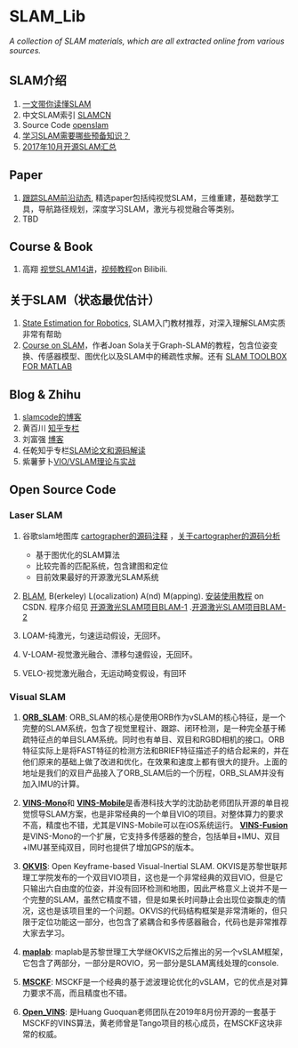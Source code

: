 # SLAM_Lib

*A collection of SLAM materials, which are all extracted online from various sources.*

## SLAM介绍

1. [一文带你读懂SLAM](https://mp.weixin.qq.com/s/k3BAnvt1UBwpgg-qNNv8pg)
2. 中文SLAM索引 [SLAMCN](http://www.slamcn.org/index.php)
3. Source Code [openslam](http://openslam.org)
4. [学习SLAM需要哪些预备知识？](https://www.zhihu.com/question/35186064)
5. [2017年10月开源SLAM汇总](https://www.cnblogs.com/Jessica-jie/p/7719359.html)

## Paper
1. [跟踪SLAM前沿动态](https://github.com/YiChenCityU/Recent_SLAM_Research), 精选paper包括纯视觉SLAM，三维重建，基础数学工具，导航路径规划，深度学习SLAM，激光与视觉融合等类别。
2. TBD


## Course & Book
1. 高翔 [视觉SLAM14讲](https://github.com/gaoxiang12/slambook2)，[视频教程](https://www.bilibili.com/video/av59593514/)on Bilibili.


## 关于SLAM（状态最优估计）
1. [State Estimation for Robotics](http://asrl.utias.utoronto.ca/~tdb/bib/barfoot_ser17.pdf), SLAM入门教材推荐，对深入理解SLAM实质非常有帮助
2. [Course on SLAM](https://raw.githubusercontent.com/joansola/slamtb/graph/courseSLAM.pdf)，作者Joan Sola关于Graph-SLAM的教程，包含位姿变换、传感器模型、图优化以及SLAM中的稀疏性求解。还有 [SLAM TOOLBOX FOR MATLAB](http://www.iri.upc.edu/people/jsola/JoanSola/eng/toolbox.html)

## Blog & Zhihu

1. [slamcode的博客](https://blog.csdn.net/learnmoreonce)
2. 黄百川 [知乎专栏](https://zhuanlan.zhihu.com/c_1007577974610210816)
3. 刘富强 [博客](https://www.cnblogs.com/liufuqiang/)
4. 任乾知乎专栏[SLAM论文和源码解读](https://zhuanlan.zhihu.com/p/83775731)
5. 紫薯萝卜[VIO/VSLAM理论与实战](https://zhuanlan.zhihu.com/c_1121353757664964608)

## Open Source Code

### Laser SLAM
1. 谷歌slam地图库 [cartographer的源码注释](https://github.com/slam-code/cartographer) ，[关于cartographer的源码分析](https://github.com/slam-code/SLAM/tree/master/9-cartographer-%E6%BA%90%E7%A0%81%E5%88%86%E6%9E%90)
	* 基于图优化的SLAM算法
	* 比较完善的匹配系统，包含建图和定位
	* 目前效果最好的开源激光SLAM系统
2. [BLAM](https://github.com/erik-nelson/blam), B(erkeley) L(ocalization) A(nd) M(apping). [安装使用教程](https://blog.csdn.net/xmy306538517/article/details/81122663) on CSDN.  程序介绍见 
[开源激光SLAM项目BLAM-1](https://blog.csdn.net/Adam_996/article/details/81303505) .[开源激光SLAM项目BLAM-2](https://blog.csdn.net/Adam_996/article/details/82256435)

3. LOAM-纯激光，匀速运动假设，无回环。
4. V-LOAM-视觉激光融合、漂移匀速假设，无回环。
5. VELO-视觉激光融合，无运动畸变假设，有回环


### Visual SLAM

 1. [**ORB_SLAM**](https://github.com/Jinqiang/ORB_SLAM2): 
 ORB_SLAM的核心是使用ORB作为vSLAM的核心特征，是一个完整的SLAM系统，包含了视觉里程计、跟踪、闭环检测，是一种完全基于稀疏特征点的单目SLAM系统。同时也有单目、双目和RGBD相机的接口。ORB特征实际上是将FAST特征的检测方法和BRIEF特征描述子的结合起来的，并在他们原来的基础上做了改进和优化，在效果和速度上都有很大的提升。上面的地址是我们的双目产品接入了ORB_SLAM后的一个历程，ORB_SLAM并没有加入IMU的计算。

2. [**VINS-Mono**](https://github.com/HKUST-Aerial-Robotics/VINS-Mono)和 [**VINS-Mobile**](https://github.com/HKUST-Aerial-Robotics/VINS-Mobile)是香港科技大学的沈劭劼老师团队开源的单目视觉惯导SLAM方案，也是非常经典的一个单目VIO的项目。对整体算力的要求不高，精度也不错，尤其是VINS-Mobile可以在iOS系统运行。 [**VINS-Fusion**](https://github.com/HKUST-Aerial-Robotics/VINS-Fusion)是VINS-Mono的一个扩展，它支持多传感器的整合，包括单目+IMU、双目+IMU甚至纯双目，同时也提供了增加GPS的版本。

3. [**OKVIS**](https://github.com/ethz-asl/okvis): Open Keyframe-based Visual-Inertial SLAM.
OKVIS是苏黎世联邦理工学院发布的一个双目VIO项目，这也是一个非常经典的双目VIO，但是它只输出六自由度的位姿，并没有回环检测和地图，因此严格意义上说并不是一个完整的SLAM，虽然它精度不错，但是如果长时间静止会出现位姿飘走的情况，这也是该项目里的一个问题。OKVIS的代码结构框架是非常清晰的，但只限于定位功能这一部分，也包含了紧耦合和多传感器融合，代码也是非常推荐大家去学习。


4. [**maplab**](https://github.com/ethz-asl/maplab):  maplab是苏黎世理工大学继OKVIS之后推出的另一个vSLAM框架，它包含了两部分，一部分是ROVIO，另一部分是SLAM离线处理的console.

5. [**MSCKF**](https://github.com/leokoppel/msckf): MSCKF是一个经典的基于滤波理论优化的vSLAM，它的优点是对算力要求不高，而且精度也不错。

6. [**Open_VINS**](https://github.com/rpng/open_vins): 是Huang Guoquan老师团队在2019年8月份开源的一套基于MSCKF的VINS算法，黄老师曾是Tango项目的核心成员，在MSCKF这块非常的权威。
